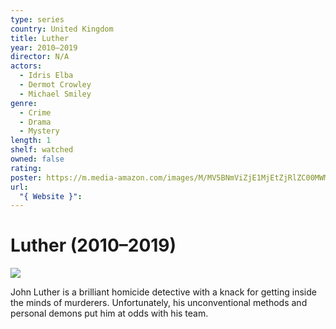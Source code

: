 ```yaml
---
type: series
country: United Kingdom
title: Luther
year: 2010–2019
director: N/A
actors:
  - Idris Elba
  - Dermot Crowley
  - Michael Smiley
genre:
  - Crime
  - Drama
  - Mystery
length: 1
shelf: watched
owned: false
rating:
poster: https://m.media-amazon.com/images/M/MV5BNmViZjE1MjEtZjRlZC00MWMzLTg0ODItYjI1ODZiNzk5YzBiXkEyXkFqcGc@._V1_SX300.jpg
url:
  "{ Website }":
---
```


# Luther (2010–2019)

![](https://m.media-amazon.com/images/M/MV5BNmViZjE1MjEtZjRlZC00MWMzLTg0ODItYjI1ODZiNzk5YzBiXkEyXkFqcGc@._V1_SX300.jpg)

John Luther is a brilliant homicide detective with a knack for getting inside the minds of murderers. Unfortunately, his unconventional methods and personal demons put him at odds with his team.